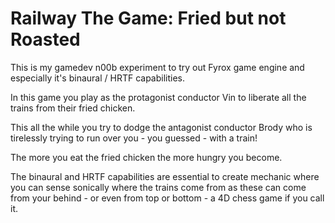 # Railway The Game: Fried but not Roasted

This is my gamedev n00b experiment to try out Fyrox game engine and especially it's binaural / HRTF capabilities.

In this game you play as the protagonist conductor Vin to liberate all the trains from their fried chicken.

This all the while you try to dodge the antagonist conductor Brody who is tirelessly trying to run over you - you guessed - with a train!

The more you eat the fried chicken the more hungry you become.

The binaural and HRTF capabilities are essential to create mechanic where you can sense sonically where the trains come from as these can come from your behind - or even from top or bottom - a 4D chess game if you call it.


